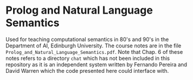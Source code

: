 # Prolog and Natural Language Semantics
 Used for teaching computational semantics in 80's and 90's in the Department of AI, Edinburgh University.  The course notes are in the file `Prolog_and_Natural_Language_Semantics.pdf`.  Note that Chap. 6 of these notes refers to a directory `chat` which has not been included in this repository as it is an independent system written by Fernando Pereira and David Warren which the code presented here could interface with.
